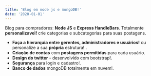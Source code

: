 ```yaml
---
title: 'Blog em node js e mongoDB!'
date: '2020-01-01'
---
```


Blog para compradores: **Node JS** e **Express HandleBars**.  Totalmente **personalizavel!** crie categorias e subcategorias para suas postagens.

- **Faça a hierarquia entre gerentes, administradores e usuários!** ou personalize a sua **própria** estrutura! .
- **Criação de contas** com **postagens permitidas** para cada usuário.
- **Design do twitter** - desenvolvido com bootstrap!.
- **Segurança** para login e cadastro!.
- **Banco de dados** mongoDB totalmente em nuvem!.